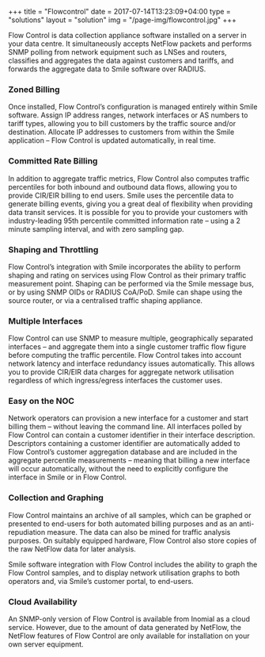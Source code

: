 +++
title = "Flowcontrol"
date = 2017-07-14T13:23:09+04:00
type = "solutions"
layout = "solution"
img = "/page-img/flowcontrol.jpg"
+++

Flow Control is data collection appliance software installed on a server in your data centre. It simultaneously accepts NetFlow packets and performs SNMP polling from network equipment such as LNSes and routers, classifies and aggregates the data against customers and tariffs, and forwards the aggregate data to Smile software over RADIUS.

### Zoned Billing
Once installed, Flow Control’s configuration is managed entirely within Smile software. Assign IP address ranges, network interfaces or AS numbers to tariff types, allowing you to bill customers by the traffic source and/or destination. Allocate IP addresses to customers from within the Smile application – Flow Control is updated automatically, in real time.

### Committed Rate Billing
In addition to aggregate traffic metrics, Flow Control also computes traffic percentiles for both inbound and outbound data flows, allowing you to provide CIR/EIR billing to end users. Smile uses the percentile data to generate billing events, giving you a great deal of flexibility when providing data transit services. It is possible for you to provide your customers with industry-leading 95th percentile committed information rate – using a 2 minute sampling interval, and with zero sampling gap.

### Shaping and Throttling
Flow Control’s integration with Smile incorporates the ability to perform shaping and rating on services using Flow Control as their primary traffic measurement point. Shaping can be performed via the Smile message bus, or by using SNMP OIDs or RADIUS CoA/PoD. Smile can shape using the source router, or via a centralised traffic shaping appliance.

### Multiple Interfaces
Flow Control can use SNMP to measure multiple, geographically separated interfaces – and aggregate them into a single customer traffic flow figure before computing the traffic percentile. Flow Control takes into account network latency and interface redundancy issues automatically. This allows you to provide CIR/EIR data charges for aggregate network utilisation regardless of which ingress/egress interfaces the customer uses.

### Easy on the NOC
Network operators can provision a new interface for a customer and start billing them – without leaving the command line. All interfaces polled by Flow Control can contain a customer identifier in their interface description. Descriptors containing a customer identifier are automatically added to Flow Control’s customer aggregation database and are included in the aggregate percentile measurements – meaning that billing a new interface will occur automatically, without the need to explicitly configure the interface in Smile or in Flow Control.

### Collection and Graphing
Flow Control maintains an archive of all samples, which can be graphed or presented to end-users for both automated billing purposes and as an anti-repudiation measure. The data can also be mined for traffic analysis purposes. On suitably equipped hardware, Flow Control also store copies of the raw NetFlow data for later analysis.

Smile software integration with Flow Control includes the ability to graph the Flow Control samples, and to display network utilisation graphs to both operators and, via Smile’s customer portal, to end-users.

### Cloud Availability
An SNMP-only version of Flow Control is available from Inomial as a cloud service. However, due to the amount of data generated by NetFlow, the NetFlow features of Flow Control are only available for installation on your own server equipment.